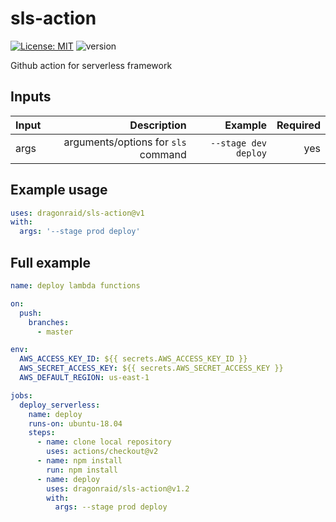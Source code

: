 # sls-action

[![License: MIT](https://img.shields.io/badge/License-MIT-yellow.svg)](https://opensource.org/licenses/MIT)
![version](https://img.shields.io/badge/version-1.2-blue)

Github action for serverless framework

## Inputs

| Input |                         Description |              Example | Required |
| :---- | ----------------------------------: | -------------------: | -------: |
| args  | arguments/options for `sls` command | `--stage dev deploy` |      yes |

## Example usage

```yaml
uses: dragonraid/sls-action@v1
with:
  args: '--stage prod deploy'
```

## Full example

```yaml
name: deploy lambda functions

on:
  push:
    branches:
      - master

env:
  AWS_ACCESS_KEY_ID: ${{ secrets.AWS_ACCESS_KEY_ID }}
  AWS_SECRET_ACCESS_KEY: ${{ secrets.AWS_SECRET_ACCESS_KEY }}
  AWS_DEFAULT_REGION: us-east-1

jobs:
  deploy_serverless:
    name: deploy
    runs-on: ubuntu-18.04
    steps:
      - name: clone local repository
        uses: actions/checkout@v2
      - name: npm install
        run: npm install
      - name: deploy
        uses: dragonraid/sls-action@v1.2
        with:
          args: --stage prod deploy
```

